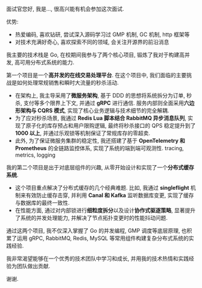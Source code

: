 面试官您好, 我是..., 很高兴能有机会参加这次面试.

优势: 
- 热爱编码, 喜欢钻研, 尝试深入源码学习过 GMP 机制, GC 机制, http 框架等
- 对技术充满好奇心, 喜欢探索不同的领域, 会关注开源界的前沿消息

我主要的技术栈是 Go, 在校期间我参与了两个核心项目, 锻炼了我对于构建高并发, 高可用分布式系统的能力.

第一个项目是一个**高并发的在线交易处理平台**. 在这个项目中, 我们面临的主要挑战是如何处理常规销售和瞬时大流量的秒杀活动.
* 在架构上, 我主导采用了**微服务架构**, 基于 DDD 的思想将系统拆分为订单, 秒杀, 支付等多个限界上下文, 并通过 **gRPC** 进行通信. 服务内部则全面采用**六边形架构与 CQRS 模式**, 实现了核心业务逻辑与技术细节的完全解耦.
* 为了应对秒杀场景, 我通过 **Redis Lua 脚本结合 RabbitMQ 异步消息队列**, 实现了原子化的库存预占和用户限购逻辑, 最终将秒杀接口的 QPS 稳定提升到了 **1000 以上**, 并通过乐观锁等机制保证了常规库存的零超卖.
* 此外, 为了保证微服务集群的稳定性, 我还搭建了基于 **OpenTelemetry 和 Prometheus** 的全链路监控体系, 实现了系统的端到端可观测性. tracing, metrics, logging

我的第二个项目是出于对底层组件的兴趣, 从零开始设计和实现了一个**分布式缓存系统**.
* 这个项目重点解决了分布式缓存的几个经典难题. 比如, 我通过 **singleflight** 机制来有效防止缓存击穿, 并利用 **Canal 和 Kafka** 监听数据库变更, 实现了缓存与数据库的最终一致性.
* 在性能方面, 通过对内部锁进行**细粒度拆分**以及设计**协作式驱逐策略**, 显著提升了系统的并发处理能力, 并解决了节点拓扑变更时的性能抖动问题.

通过这两个项目, 我不仅深入掌握了 Go 的并发编程, GMP 调度等底层原理, 也积累了运用 gRPC, RabbitMQ, Redis, MySQL 等常用组件构建复杂分布式系统的实践经验.

我非常渴望能够在一个优秀的技术团队中学习和成长, 并用我的技术热情和实践经验为团队做出贡献.

谢谢.